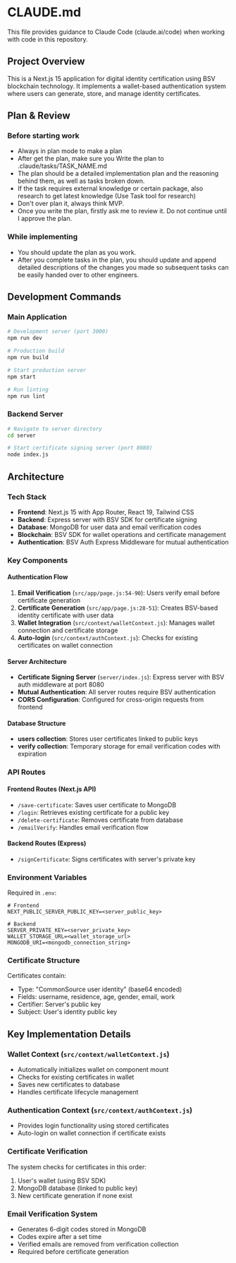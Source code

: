 # CLAUDE.md

This file provides guidance to Claude Code (claude.ai/code) when working with code in this repository.

## Project Overview

This is a Next.js 15 application for digital identity certification using BSV blockchain technology. It implements a wallet-based authentication system where users can generate, store, and manage identity certificates.

## Plan & Review

### Before starting work
- Always in plan mode to make a plan
- After get the plan, make sure you Write the plan to .claude/tasks/TASK_NAME.md
- The plan should be a detailed implementation plan and the reasoning behind them, as well as tasks broken down.
- If the task requires external knowledge or certain package, also research to get latest knowledge (Use Task tool for research)
- Don't over plan it, always think MVP.
- Once you write the plan, firstly ask me to review it. Do not continue until I approve the plan.

### While implementing
- You should update the plan as you work.
- After you complete tasks in the plan, you should update and append detailed descriptions of the changes you made so subsequent tasks can be easily handed over to other engineers.

## Development Commands

### Main Application
```bash
# Development server (port 3000)
npm run dev

# Production build
npm run build

# Start production server
npm start

# Run linting
npm run lint
```

### Backend Server
```bash
# Navigate to server directory
cd server

# Start certificate signing server (port 8080)
node index.js
```

## Architecture

### Tech Stack
- **Frontend**: Next.js 15 with App Router, React 19, Tailwind CSS
- **Backend**: Express server with BSV SDK for certificate signing
- **Database**: MongoDB for user data and email verification codes
- **Blockchain**: BSV SDK for wallet operations and certificate management
- **Authentication**: BSV Auth Express Middleware for mutual authentication

### Key Components

#### Authentication Flow
1. **Email Verification** (`src/app/page.js:54-90`): Users verify email before certificate generation
2. **Certificate Generation** (`src/app/page.js:28-51`): Creates BSV-based identity certificate with user data
3. **Wallet Integration** (`src/context/walletContext.js`): Manages wallet connection and certificate storage
4. **Auto-login** (`src/context/authContext.js`): Checks for existing certificates on wallet connection

#### Server Architecture
- **Certificate Signing Server** (`server/index.js`): Express server with BSV auth middleware at port 8080
- **Mutual Authentication**: All server routes require BSV authentication
- **CORS Configuration**: Configured for cross-origin requests from frontend

#### Database Structure
- **users collection**: Stores user certificates linked to public keys
- **verify collection**: Temporary storage for email verification codes with expiration

### API Routes

#### Frontend Routes (Next.js API)
- `/save-certificate`: Saves user certificate to MongoDB
- `/login`: Retrieves existing certificate for a public key
- `/delete-certificate`: Removes certificate from database
- `/emailVerify`: Handles email verification flow

#### Backend Routes (Express)
- `/signCertificate`: Signs certificates with server's private key

### Environment Variables

Required in `.env`:
```
# Frontend
NEXT_PUBLIC_SERVER_PUBLIC_KEY=<server_public_key>

# Backend
SERVER_PRIVATE_KEY=<server_private_key>
WALLET_STORAGE_URL=<wallet_storage_url>
MONGODB_URI=<mongodb_connection_string>
```

### Certificate Structure
Certificates contain:
- Type: "CommonSource user identity" (base64 encoded)
- Fields: username, residence, age, gender, email, work
- Certifier: Server's public key
- Subject: User's identity public key

## Key Implementation Details

### Wallet Context (`src/context/walletContext.js`)
- Automatically initializes wallet on component mount
- Checks for existing certificates in wallet
- Saves new certificates to database
- Handles certificate lifecycle management

### Authentication Context (`src/context/authContext.js`)
- Provides login functionality using stored certificates
- Auto-login on wallet connection if certificate exists

### Certificate Verification
The system checks for certificates in this order:
1. User's wallet (using BSV SDK)
2. MongoDB database (linked to public key)
3. New certificate generation if none exist

### Email Verification System
- Generates 6-digit codes stored in MongoDB
- Codes expire after a set time
- Verified emails are removed from verification collection
- Required before certificate generation